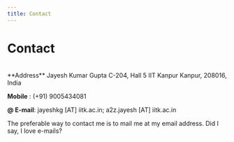 ```yaml
---
title: Contact
---
```


Contact
=======

</br>
<span data-icon="&#xe001;" aria-hidden="true" style="color:#005580;"></span> **Address**   
Jayesh Kumar Gupta   
C-204, Hall 5   
IIT Kanpur   
Kanpur, 208016, India


<span data-icon="&#xe014;" aria-hidden="true" style="color:#005580;"></span>**Mobile** : (+91)    9005434081

**@ E-mail**:
jayeshkg [AT] iitk.ac.in; a2z.jayesh [AT] iitk.ac.in

The preferable way to contact me is to mail me at my email address. Did I say, I love e-mails?
